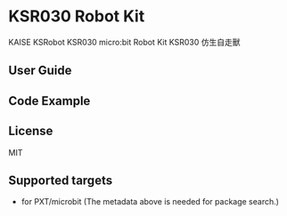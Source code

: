 # KSR030 Robot Kit
KAISE KSRobot KSR030 micro:bit Robot Kit
KSR030 仿生自走獸

## User Guide 

## Code Example 

## License

MIT

## Supported targets

* for PXT/microbit
(The metadata above is needed for package search.)


